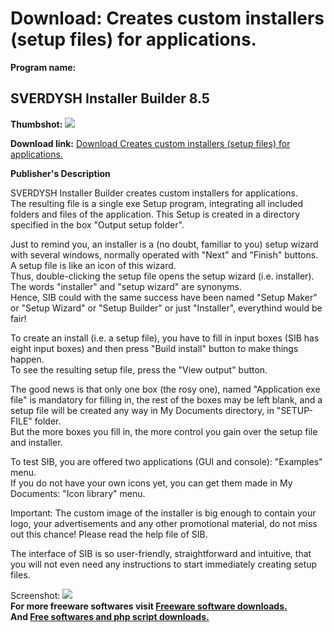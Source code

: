 # Download: Creates custom installers (setup files) for applications.

**Program name:**

## SVERDYSH Installer Builder 8.5

  
**Thumbshot:** ![](http://www.freewarefiles.com/screenshot/svdshinstllrbldr_md.jpg)   
  
**Download link:** [Download Creates custom installers (setup files) for applications.](http://freesoftwares.boysofts.com/SVERDYSH-Installer-Builder_program_94722.html)  
  


**Publisher's Description**  
  


SVERDYSH Installer Builder creates custom installers for applications.  
The resulting file is a single exe Setup program, integrating all included folders and files of the application. This Setup is created in a directory specified in the box "Output setup folder".  
  
Just to remind you, an installer is a (no doubt, familiar to you) setup wizard with several windows, normally operated with "Next" and "Finish" buttons.  
A setup file is like an icon of this wizard.  
Thus, double-clicking the setup file opens the setup wizard (i.e. installer). The words "installer" and "setup wizard" are synonyms.  
Hence, SIB could with the same success have been named "Setup Maker" or "Setup Wizard" or "Setup Builder" or just "Installer", everythind would be fair!  
  
To create an install (i.e. a setup file), you have to fill in input boxes (SIB has eight input boxes) and then press "Build install" button to make things happen.  
To see the resulting setup file, press the "View output" button.  
  
The good news is that only one box (the rosy one), named "Application exe file" is mandatory for filling in, the rest of the boxes may be left blank, and a setup file will be created any way in My Documents directory, in "SETUP-FILE" folder.  
But the more boxes you fill in, the more control you gain over the setup file and installer.  
  
To test SIB, you are offered two applications (GUI and console): "Examples" menu.  
If you do not have your own icons yet, you can get them made in My Documents: "Icon library" menu.  
  
Important: The custom image of the installer is big enough to contain your logo, your advertisements and any other promotional material, do not miss out this chance! Please read the help file of SIB.  
  
The interface of SIB is so user-friendly, straightforward and intuitive, that you will not even need any instructions to start immediately creating setup files. 

  
  
Screenshot: ![](http://www.freewarefiles.com/screenshot/svdshinstllrbldr.jpg)   
**For more freeware softwares visit [Freeware software downloads.](http://freesoftwares.boysofts.com/)**   
**And [Free softwares and php script downloads.](http://www.boysofts.com/)**
